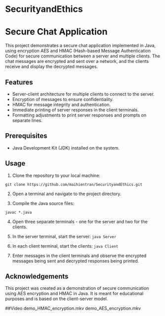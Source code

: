 # SecurityandEthics
# Secure Chat Application

This project demonstrates a secure chat application implemented in Java, using encryption AES and HMAC (Hash-based Message Authentication Code) for secure communication between a server and multiple clients. The chat messages are encrypted and sent over a network, and the clients receive and display the decrypted messages.

## Features

- Server-client architecture for multiple clients to connect to the server.
- Encryption of messages to ensure confidentiality.
- HMAC for message integrity and authentication.
- Immediate printing of server responses in the client terminals.
- Formatting adjustments to print server responses and prompts on separate lines.

## Prerequisites

- Java Development Kit (JDK) installed on the system.

## Usage

1. Clone the repository to your local machine:

```git clone https://github.com/maihientran/SecurityandEthics.git```

2. Open a terminal and navigate to the project directory.

3. Compile the Java source files:

```javac *.java```

4. Open three separate terminals - one for the server and two for the clients.

5. In the server terminal, start the server:
```java Server```

6. In each client terminal, start the clients:
```java Client```


7. Enter messages in the client terminals and observe the encrypted messages being sent and decrypted responses being printed.

## Acknowledgements

This project was created as a demonstration of secure communication using AES encryption and HMAC in Java.
 It is meant for educational purposes and is based on the client-server model.

##Video
demo_HMAC_encryption.mkv
demo_AES_encryption.mkv
